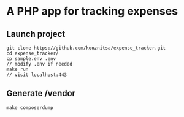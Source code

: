 # A PHP app for tracking expenses

## Launch project

```shell
git clone https://github.com/kooznitsa/expense_tracker.git
cd expense_tracker/
cp sample.env .env
// modify .env if needed
make run
// visit localhost:443
```

## Generate /vendor

```shell
make composerdump
```
